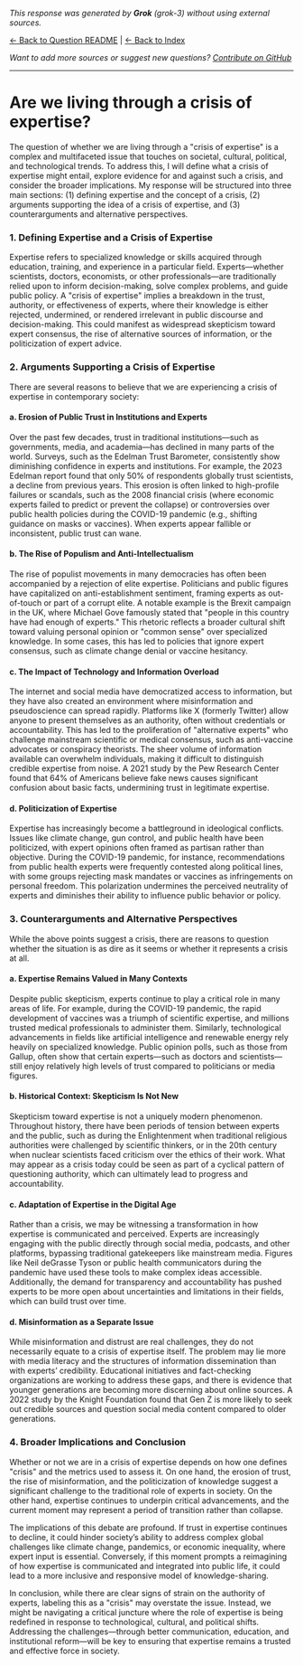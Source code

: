 <!-- 
Generated by: grok
Model: grok-3
Prompt type: default
Generated at: 2025-06-09T20:41:17.561777
-->

*This response was generated by **Grok** (grok-3) without using external sources.*

[← Back to Question README](README.md) | [← Back to Index](../README.md)

*Want to add more sources or suggest new questions? [Contribute on GitHub](https://github.com/justinwest/SuggestedSources)*

---

# Are we living through a crisis of expertise?

The question of whether we are living through a "crisis of expertise" is a complex and multifaceted issue that touches on societal, cultural, political, and technological trends. To address this, I will define what a crisis of expertise might entail, explore evidence for and against such a crisis, and consider the broader implications. My response will be structured into three main sections: (1) defining expertise and the concept of a crisis, (2) arguments supporting the idea of a crisis of expertise, and (3) counterarguments and alternative perspectives.

### 1. Defining Expertise and a Crisis of Expertise
Expertise refers to specialized knowledge or skills acquired through education, training, and experience in a particular field. Experts—whether scientists, doctors, economists, or other professionals—are traditionally relied upon to inform decision-making, solve complex problems, and guide public policy. A "crisis of expertise" implies a breakdown in the trust, authority, or effectiveness of experts, where their knowledge is either rejected, undermined, or rendered irrelevant in public discourse and decision-making. This could manifest as widespread skepticism toward expert consensus, the rise of alternative sources of information, or the politicization of expert advice.

### 2. Arguments Supporting a Crisis of Expertise
There are several reasons to believe that we are experiencing a crisis of expertise in contemporary society:

#### a. Erosion of Public Trust in Institutions and Experts
Over the past few decades, trust in traditional institutions—such as governments, media, and academia—has declined in many parts of the world. Surveys, such as the Edelman Trust Barometer, consistently show diminishing confidence in experts and institutions. For example, the 2023 Edelman report found that only 50% of respondents globally trust scientists, a decline from previous years. This erosion is often linked to high-profile failures or scandals, such as the 2008 financial crisis (where economic experts failed to predict or prevent the collapse) or controversies over public health policies during the COVID-19 pandemic (e.g., shifting guidance on masks or vaccines). When experts appear fallible or inconsistent, public trust can wane.

#### b. The Rise of Populism and Anti-Intellectualism
The rise of populist movements in many democracies has often been accompanied by a rejection of elite expertise. Politicians and public figures have capitalized on anti-establishment sentiment, framing experts as out-of-touch or part of a corrupt elite. A notable example is the Brexit campaign in the UK, where Michael Gove famously stated that "people in this country have had enough of experts." This rhetoric reflects a broader cultural shift toward valuing personal opinion or "common sense" over specialized knowledge. In some cases, this has led to policies that ignore expert consensus, such as climate change denial or vaccine hesitancy.

#### c. The Impact of Technology and Information Overload
The internet and social media have democratized access to information, but they have also created an environment where misinformation and pseudoscience can spread rapidly. Platforms like X (formerly Twitter) allow anyone to present themselves as an authority, often without credentials or accountability. This has led to the proliferation of "alternative experts" who challenge mainstream scientific or medical consensus, such as anti-vaccine advocates or conspiracy theorists. The sheer volume of information available can overwhelm individuals, making it difficult to distinguish credible expertise from noise. A 2021 study by the Pew Research Center found that 64% of Americans believe fake news causes significant confusion about basic facts, undermining trust in legitimate expertise.

#### d. Politicization of Expertise
Expertise has increasingly become a battleground in ideological conflicts. Issues like climate change, gun control, and public health have been politicized, with expert opinions often framed as partisan rather than objective. During the COVID-19 pandemic, for instance, recommendations from public health experts were frequently contested along political lines, with some groups rejecting mask mandates or vaccines as infringements on personal freedom. This polarization undermines the perceived neutrality of experts and diminishes their ability to influence public behavior or policy.

### 3. Counterarguments and Alternative Perspectives
While the above points suggest a crisis, there are reasons to question whether the situation is as dire as it seems or whether it represents a crisis at all.

#### a. Expertise Remains Valued in Many Contexts
Despite public skepticism, experts continue to play a critical role in many areas of life. For example, during the COVID-19 pandemic, the rapid development of vaccines was a triumph of scientific expertise, and millions trusted medical professionals to administer them. Similarly, technological advancements in fields like artificial intelligence and renewable energy rely heavily on specialized knowledge. Public opinion polls, such as those from Gallup, often show that certain experts—such as doctors and scientists—still enjoy relatively high levels of trust compared to politicians or media figures.

#### b. Historical Context: Skepticism Is Not New
Skepticism toward expertise is not a uniquely modern phenomenon. Throughout history, there have been periods of tension between experts and the public, such as during the Enlightenment when traditional religious authorities were challenged by scientific thinkers, or in the 20th century when nuclear scientists faced criticism over the ethics of their work. What may appear as a crisis today could be seen as part of a cyclical pattern of questioning authority, which can ultimately lead to progress and accountability.

#### c. Adaptation of Expertise in the Digital Age
Rather than a crisis, we may be witnessing a transformation in how expertise is communicated and perceived. Experts are increasingly engaging with the public directly through social media, podcasts, and other platforms, bypassing traditional gatekeepers like mainstream media. Figures like Neil deGrasse Tyson or public health communicators during the pandemic have used these tools to make complex ideas accessible. Additionally, the demand for transparency and accountability has pushed experts to be more open about uncertainties and limitations in their fields, which can build trust over time.

#### d. Misinformation as a Separate Issue
While misinformation and distrust are real challenges, they do not necessarily equate to a crisis of expertise itself. The problem may lie more with media literacy and the structures of information dissemination than with experts’ credibility. Educational initiatives and fact-checking organizations are working to address these gaps, and there is evidence that younger generations are becoming more discerning about online sources. A 2022 study by the Knight Foundation found that Gen Z is more likely to seek out credible sources and question social media content compared to older generations.

### 4. Broader Implications and Conclusion
Whether or not we are in a crisis of expertise depends on how one defines "crisis" and the metrics used to assess it. On one hand, the erosion of trust, the rise of misinformation, and the politicization of knowledge suggest a significant challenge to the traditional role of experts in society. On the other hand, expertise continues to underpin critical advancements, and the current moment may represent a period of transition rather than collapse.

The implications of this debate are profound. If trust in expertise continues to decline, it could hinder society’s ability to address complex global challenges like climate change, pandemics, or economic inequality, where expert input is essential. Conversely, if this moment prompts a reimagining of how expertise is communicated and integrated into public life, it could lead to a more inclusive and responsive model of knowledge-sharing.

In conclusion, while there are clear signs of strain on the authority of experts, labeling this as a "crisis" may overstate the issue. Instead, we might be navigating a critical juncture where the role of expertise is being redefined in response to technological, cultural, and political shifts. Addressing the challenges—through better communication, education, and institutional reform—will be key to ensuring that expertise remains a trusted and effective force in society.
